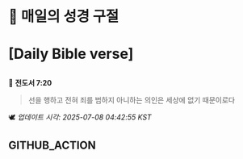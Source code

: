 # 🙏 매일의 성경 구절
# [Daily Bible verse]
##
<!-- START_BIBLE_VERSE -->
📖 **전도서 7:20**
> 선을 행하고 전혀 죄를 범하지 아니하는 의인은 세상에 없기 때문이로다

🕊️ _업데이트 시각: 2025-07-08 04:42:55 KST_
  <!-- END_BIBLE_VERSE -->
## GITHUB_ACTION
